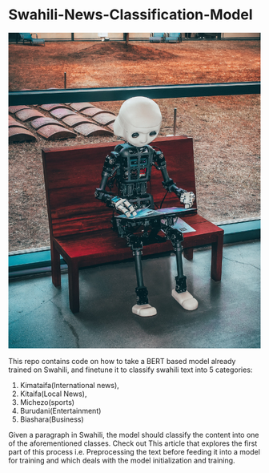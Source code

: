 # Swahili-News-Classification-Model

![alt text](https://github.com/Brackly/Zindi-Swahili-News-Classification-Model/blob/main/Transformer.jpg)

This repo contains code on how to take a BERT based model already trained on Swahili, and finetune it to classify swahili text into 5 categories:
1. Kimataifa(International news),
2. Kitaifa(Local News),
3. Michezo(sports)
4. Burudani(Entertainment)
5. Biashara(Business)
   
Given a paragraph in Swahili, the model should classify the content into one of the aforementioned classes. 
Check out This article that explores the first part of this process i.e. Preprocessing the text before feeding it into a model for training
and which deals with the model initialization and training.

